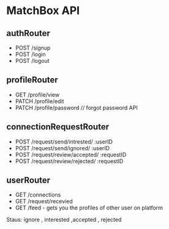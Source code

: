 # MatchBox API

## authRouter
- POST /signup
- POST /login
- POST /logout

## profileRouter
- GET /profile/view
- PATCH /profile/edit
- PATCH /profile/password // forgot password API

## connectionRequestRouter
- POST /request/send/intrested/ :userID
- POST /request/send/ignored/ :userID
- POST /request/review/accepted/ :requestID
- POST /request/review/rejected/ :requestID

## userRouter
- GET /connections
- GET /request/recevied
- GET /feed - gets you the profiles of other user on platform



Staus: ignore , interested ,accepted , rejected